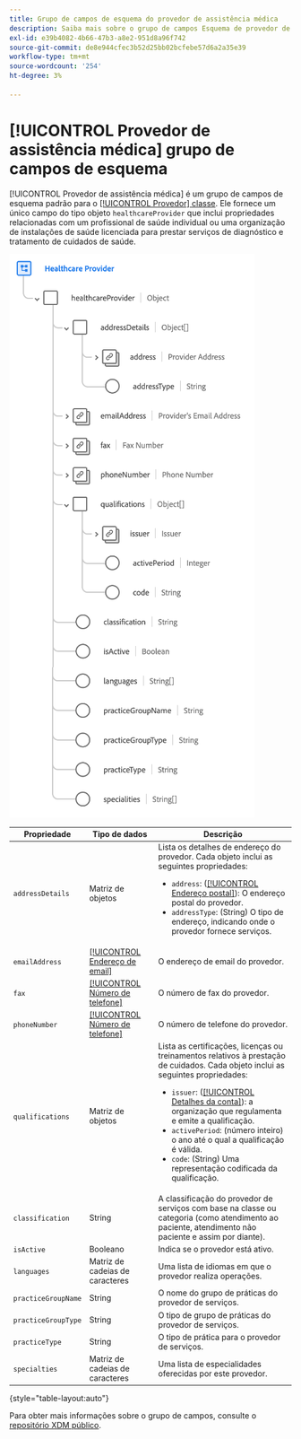 ```yaml
---
title: Grupo de campos de esquema do provedor de assistência médica
description: Saiba mais sobre o grupo de campos Esquema de provedor de assistência médica.
exl-id: e39b4082-4b66-47b3-a8e2-951d8a96f742
source-git-commit: de8e944cfec3b52d25bb02bcfebe57d6a2a35e39
workflow-type: tm+mt
source-wordcount: '254'
ht-degree: 3%

---
```


# [!UICONTROL Provedor de assistência médica] grupo de campos de esquema

[!UICONTROL Provedor de assistência médica] é um grupo de campos de esquema padrão para o [[!UICONTROL Provedor] classe](../../classes/provider.md). Ele fornece um único campo do tipo objeto `healthcareProvider` que inclui propriedades relacionadas com um profissional de saúde individual ou uma organização de instalações de saúde licenciada para prestar serviços de diagnóstico e tratamento de cuidados de saúde.

![](../../images/field-groups/healthcare-provider.png)

| Propriedade | Tipo de dados | Descrição |
| --- | --- | --- |
| `addressDetails` | Matriz de objetos | Lista os detalhes de endereço do provedor. Cada objeto inclui as seguintes propriedades: <ul><li>`address`: ([[!UICONTROL Endereço postal]](../../data-types/postal-address.md)): O endereço postal do provedor.</li><li>`addressType`: (String) O tipo de endereço, indicando onde o provedor fornece serviços.</li></ul> |
| `emailAddress` | [[!UICONTROL Endereço de email]](../../data-types/email-address.md) | O endereço de email do provedor. |
| `fax` | [[!UICONTROL Número de telefone]](../../data-types/phone-number.md) | O número de fax do provedor. |
| `phoneNumber` | [[!UICONTROL Número de telefone]](../../data-types/phone-number.md) | O número de telefone do provedor. |
| `qualifications` | Matriz de objetos | Lista as certificações, licenças ou treinamentos relativos à prestação de cuidados. Cada objeto inclui as seguintes propriedades: <ul><li>`issuer`: ([[!UICONTROL Detalhes da conta]](../../data-types/account-details.md)): a organização que regulamenta e emite a qualificação.</li><li>`activePeriod`: (número inteiro) o ano até o qual a qualificação é válida.</li><li>`code`: (String) Uma representação codificada da qualificação.</li></ul> |
| `classification` | String | A classificação do provedor de serviços com base na classe ou categoria (como atendimento ao paciente, atendimento não paciente e assim por diante). |
| `isActive` | Booleano | Indica se o provedor está ativo. |
| `languages` | Matriz de cadeias de caracteres | Uma lista de idiomas em que o provedor realiza operações. |
| `practiceGroupName` | String | O nome do grupo de práticas do provedor de serviços. |
| `practiceGroupType` | String | O tipo de grupo de práticas do provedor de serviços. |
| `practiceType` | String | O tipo de prática para o provedor de serviços. |
| `specialties` | Matriz de cadeias de caracteres | Uma lista de especialidades oferecidas por este provedor. |

{style="table-layout:auto"}

Para obter mais informações sobre o grupo de campos, consulte o [repositório XDM público](https://github.com/adobe/xdm/blob/master/components/fieldgroups/provider/healthcare-provider-details.schema.json).
